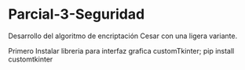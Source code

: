 # Parcial-3-Seguridad
Desarrollo del algoritmo de encriptación Cesar con una ligera variante. 

Primero Instalar libreria para interfaz grafica customTkinter;
pip install customtkinter
